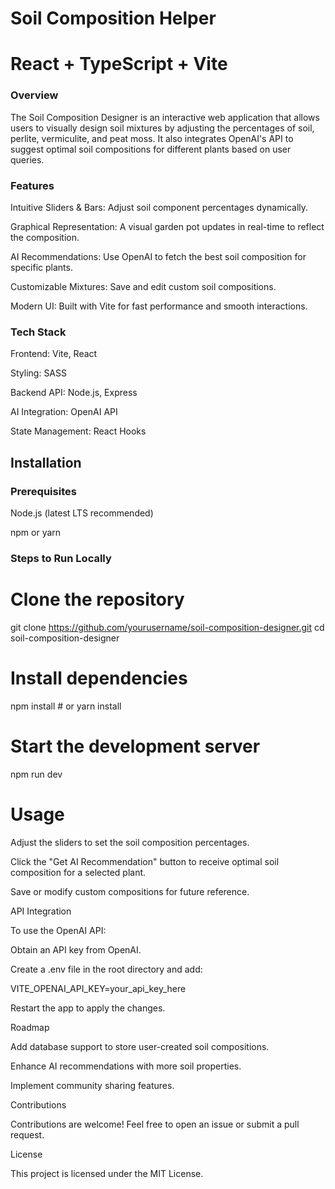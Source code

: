 # Soil Composition Helper

# React + TypeScript + Vite
### Overview

The Soil Composition Designer is an interactive web application that allows users to visually design soil mixtures by adjusting the percentages of soil, perlite, vermiculite, and peat moss. It also integrates OpenAI's API to suggest optimal soil compositions for different plants based on user queries.

### Features

Intuitive Sliders & Bars: Adjust soil component percentages dynamically.

Graphical Representation: A visual garden pot updates in real-time to reflect the composition.

AI Recommendations: Use OpenAI to fetch the best soil composition for specific plants.

Customizable Mixtures: Save and edit custom soil compositions.

Modern UI: Built with Vite for fast performance and smooth interactions.

### Tech Stack

Frontend: Vite, React

Styling: SASS

Backend API: Node.js, Express

AI Integration: OpenAI API

State Management: React Hooks

## Installation

### Prerequisites

Node.js (latest LTS recommended)

npm or yarn

### Steps to Run Locally

# Clone the repository
git clone https://github.com/yourusername/soil-composition-designer.git
cd soil-composition-designer

# Install dependencies
npm install   # or yarn install

# Start the development server
npm run dev

# Usage

Adjust the sliders to set the soil composition percentages.

Click the "Get AI Recommendation" button to receive optimal soil composition for a selected plant.

Save or modify custom compositions for future reference.

API Integration

To use the OpenAI API:

Obtain an API key from OpenAI.

Create a .env file in the root directory and add:

VITE_OPENAI_API_KEY=your_api_key_here

Restart the app to apply the changes.

Roadmap

Add database support to store user-created soil compositions.

Enhance AI recommendations with more soil properties.

Implement community sharing features.

Contributions

Contributions are welcome! Feel free to open an issue or submit a pull request.

License

This project is licensed under the MIT License.


